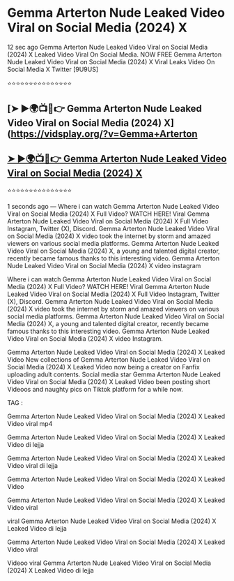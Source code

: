 ﻿# Gemma Arterton Nude Leaked Video Viral on Social Media (2024) X



12 sec ago Gemma Arterton Nude Leaked Video Viral on Social Media (2024) X Leaked Video Viral On Social Media. NOW FREE Gemma Arterton Nude Leaked Video Viral on Social Media (2024) X Viral Leaks Video On Social Media X Twitter [9U9US]

⭐⭐⭐⭐⭐⭐⭐⭐⭐⭐⭐⭐⭐⭐⭐

## [➤ ►🌍📺📱👉 Gemma Arterton Nude Leaked Video Viral on Social Media (2024) X](https://vidsplay.org/?v=Gemma+Arterton

## [➤ ►🌍📺📱👉 Gemma Arterton Nude Leaked Video Viral on Social Media (2024) X](https://vidsplay.org/?v=Gemma+Arterton)


⭐⭐⭐⭐⭐⭐⭐⭐⭐⭐⭐⭐⭐⭐⭐



1 seconds ago — Where i can watch Gemma Arterton Nude Leaked Video Viral on Social Media (2024) X Full Video? WATCH HERE! Viral Gemma Arterton Nude Leaked Video Viral on Social Media (2024) X Full Video Instagram, Twitter (X), Discord. Gemma Arterton Nude Leaked Video Viral on Social Media (2024) X video took the internet by storm and amazed viewers on various social media platforms. Gemma Arterton Nude Leaked Video Viral on Social Media (2024) X, a young and talented digital creator, recently became famous thanks to this interesting video. Gemma Arterton Nude Leaked Video Viral on Social Media (2024) X video instagram

Where i can watch Gemma Arterton Nude Leaked Video Viral on Social Media (2024) X Full Video? WATCH HERE! Viral Gemma Arterton Nude Leaked Video Viral on Social Media (2024) X Full Video Instagram, Twitter (X), Discord. Gemma Arterton Nude Leaked Video Viral on Social Media (2024) X video took the internet by storm and amazed viewers on various social media platforms. Gemma Arterton Nude Leaked Video Viral on Social Media (2024) X, a young and talented digital creator, recently became famous thanks to this interesting video. Gemma Arterton Nude Leaked Video Viral on Social Media (2024) X video Instagram.

Gemma Arterton Nude Leaked Video Viral on Social Media (2024) X Leaked Video New collections of Gemma Arterton Nude Leaked Video Viral on Social Media (2024) X Leaked Video now being a creator on Fanfix uploading adult contents. Social media star Gemma Arterton Nude Leaked Video Viral on Social Media (2024) X Leaked Video been posting short Videoos and naughty pics on Tiktok platform for a while now.

TAG :

 

Gemma Arterton Nude Leaked Video Viral on Social Media (2024) X Leaked Video viral mp4

 

Gemma Arterton Nude Leaked Video Viral on Social Media (2024) X Leaked Video di lejja

 

Gemma Arterton Nude Leaked Video Viral on Social Media (2024) X Leaked Video viral di lejja

 

Gemma Arterton Nude Leaked Video Viral on Social Media (2024) X Leaked Video

 

Gemma Arterton Nude Leaked Video Viral on Social Media (2024) X Leaked Video viral

 

viral Gemma Arterton Nude Leaked Video Viral on Social Media (2024) X Leaked Video di lejja

 

Gemma Arterton Nude Leaked Video Viral on Social Media (2024) X Leaked Video viral

 

Videoo viral Gemma Arterton Nude Leaked Video Viral on Social Media (2024) X Leaked Video di lejja